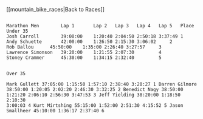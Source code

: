 [[mountain_bike_races|Back to Races]]

<code>
Marathon Men		Lap 1		Lap 2	Lap 3	Lap 4	Lap 5	Place  
Under 35
Josh Carroll 		39:00:00 	1:20:40	2:04:50 2:50:18 3:37:49 1
Andy Schuette 		42:00:00 	1:26:50	2:15:30 3:06:02 	2
Rob Ballou 		45:50:00 	1:35:00	2:26:40 3:27:57 	3
Lawrence Simonson 	39:20:00 	1:21:55	2:07:30 		4
Stoney Crammer 		45:30:00 	1:34:15	2:32:40 		5

Over 35                      	
Mark Gullett 		37:05:00 	1:15:50	1:57:10	2:38:40	3:20:27 1
Darren Gilmore 		38:50:00 	1:20:05	2:02:20	2:46:30	3:32:25 2
Benedict Nagy 		38:50:00 	1:21:20	2:06:10	2:56:30	3:47:53 3
Jeff Yielding 		38:20:00 	1:18:50	2:10:30	3:00:03 	4
Kurt Mirtshing 		55:15:00 	1:52:00	2:51:30	4:15:52 	5
Jason Smallheer 	45:10:00 	1:36:17	2:37:40 		6
</code>